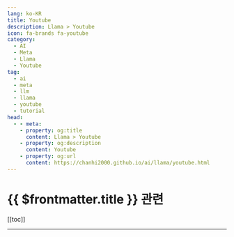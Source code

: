 ```yaml
---
lang: ko-KR
title: Youtube
description: Llama > Youtube
icon: fa-brands fa-youtube
category: 
  - AI
  - Meta
  - Llama
  - Youtube
tag: 
  - ai
  - meta
  - llm
  - llama
  - youtube
  - tutorial
head:
  - - meta:
    - property: og:title
      content: Llama > Youtube
    - property: og:description
      content: Youtube
    - property: og:url
      content: https://chanhi2000.github.io/ai/llama/youtube.html
---
```


# {{ $frontmatter.title }} 관련

[[toc]]

---

<MyYouTubeItems jsonName="yu-mr.5pm" /><!-- Mr.5pm -->
<MyYouTubeItems jsonName="yu-aiadvantage" /><!-- The AI Advantage -->
<MyYouTubeItems jsonName="yu-AIJasonZ" /><!-- AI Jason -->
<MyYouTubeItems jsonName="yu-tonykipkemboi" /><!-- The How-To Guy -->
<MyYouTubeItems jsonName="yu-AICodeKing" /><!-- AICodeKing -->
<MyYouTubeItems jsonName="yu-technovangelist" /><!-- Matt Williams -->
<MyYouTubeItems jsonName="yu-fastandsimpledevelopment" /><!-- Fast and Simple Development -->
<MyYouTubeItems jsonName="yu-samwitteveenai" /><!-- Sam Witteveen -->
<MyYouTubeItems jsonName="yu-dabidstudio-ho7fh" /><!-- 다비드스튜디오 dabidstudio  -->
<MyYouTubeItems jsonName="yu-avb_fj" /><!-- Neural Breakdown with AVB -->

<TagLinks />